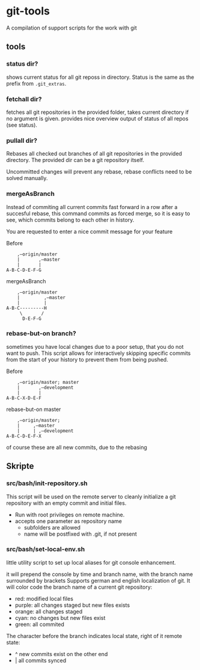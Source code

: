 # git-tools

A compilation of support scripts for the work with git

## tools

### status dir?

shows current status for all git reposs in directory. Status is the same as
the prefix from `.git_extras`.

### fetchall dir?

fetches all git repositories in the provided folder, takes current directory
if no argument is given. provides nice overview output of status of all repos
(see status).

### pullall dir?

Rebases all checked out branches of all git repositories in the provided
directory. The provided dir can be a git repository itself.

Uncommitted changes will prevent any rebase, rebase conflicts need to be
solved manually.

### mergeAsBranch

Instead of commiting all current commits fast forward in a row after a
succesful rebase, this command commits as forced merge, so it is easy to see,
which commits belong to each other in history.

You are requested to enter a nice commit message for your feature

Before

```
    ,–origin/master
    |       ,–master
    |       |
A-B-C-D-E-F-G
```

mergeAsBranch
```
    ,–origin/master
    |         ,–master
    |         |
A-B-C---------H
     \       /
      D-E-F-G
```

### rebase-but-on branch?

sometimes you have local changes due to a poor setup, that you do not want to
push. This script allows for interactively skipping specific commits from the
start of your history to prevent them from being pushed.

Before

```
    ,–origin/master; master
    |       ,–development
    |       |
A-B-C-X-D-E-F
```

rebase-but-on master
```
    ,–origin/master;
    |     ,–master
    |     | ,–development
A-B-C-D-E-F-X
```
of course these are all new commits, due to the rebasing

## Skripte

### src/bash/init-repository.sh

This script will be used on the remote server to cleanly initialize a git
repository with an empty commit and initial files.
  * Run with root privileges on remote machine.
  * accepts one parameter as repository name
    * subfolders are allowed
    * name will be postfixed with .git, if not present

### src/bash/set-local-env.sh
  
little utility script to set up local aliases for git console enhancement.

it will prepend the console by time and branch name, with the branch name
surrounded by brackets Supports german and english localization of git. It
will color code the branch name of a current git repository:

  * red: modified local files
  * purple: all changes staged but new files exists
  * orange: all changes staged 
  * cyan: no changes but new files exist
  * green: all commited

The character before the branch indicates local state, right of it remote state:

  * ^ new commits exist on the other end
  * | all commits synced


